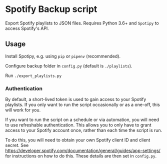# Spotify Backup script

Export Spotify playlists to JSON files. Requires Python 3.6+ and `Spotipy` to access Spotify's API.

## Usage

Install Spotipy, e.g. using `pip` or `pipenv` (recommended).

Configure backup folder in `config.py` (default is `./playlists`).

Run `./export_playlists.py`

### Authentication

By default, a short-lived token is used to gain access to your Spotify playlists.
If you only want to run the script occasionally or as a one-off, this will work for you.

If you want to run the script on a schedule or via automation, you will need to use refreshable 
authentication. This allows you to only have to grant access to your Spotify account once, rather
than each time the script is run.

To do this, you will need to obtain your own Spotify client ID and client secret. 
See <https://developer.spotify.com/documentation/general/guides/app-settings/> for instructions on 
how to do this. These details are then set in `config.py`. 